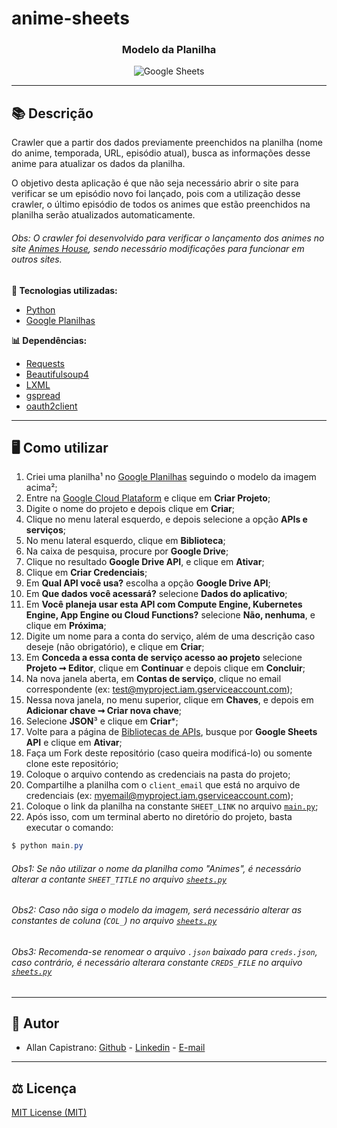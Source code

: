 # anime-sheets

<h3 align="center">Modelo da Planilha</h3>
<p align="center">
  <img src="https://i.imgur.com/b46LpT2.png" alt="Google Sheets">
</p>

------------

## 📚 Descrição ##
Crawler que a partir dos dados previamente preenchidos na planilha (nome do anime, temporada, URL, episódio atual), busca as informações desse anime para atualizar os dados da planilha.

O objetivo desta aplicação é que não seja necessário abrir o site para verificar se um episódio novo foi lançado, pois com a utilização desse crawler, o último episódio de todos os animes que estão preenchidos na planilha serão atualizados automaticamente.

###### Obs: O crawler foi desenvolvido para verificar o lançamento dos animes no site [Animes House](https://animeshouse.net/), sendo necessário modificações para funcionar em outros sites.

**🔗 Tecnologias utilizadas:**
- [Python](https://www.python.org/)
- [Google Planilhas](https://www.google.com/sheets/about/)

**📊 Dependências:**
- [Requests](https://pypi.org/project/requests/)
- [Beautifulsoup4](https://pypi.org/project/beautifulsoup4/)
- [LXML](https://pypi.org/project/lxml/)
- [gspread](https://pypi.org/project/gspread/)
- [oauth2client](https://pypi.org/project/oauth2client/)

------------

## 🖥️ Como utilizar ##

1. Criei uma planilha¹ no [Google Planilhas](https://www.google.com/sheets/about/) seguindo o modelo da imagem acima²;
2. Entre na [Google Cloud Plataform](https://console.cloud.google.com) e clique em **Criar Projeto**;
3. Digite o nome do projeto e depois clique em **Criar**;
4. Clique no menu lateral esquerdo, e depois selecione a opção **APIs e serviços**;
5. No menu lateral esquerdo, clique em **Biblioteca**;
6. Na caixa de pesquisa, procure por **Google Drive**;
7. Clique no resultado **Google Drive API**, e clique em **Ativar**;
8. Clique em **Criar Credenciais**;
9. Em **Qual API você usa?** escolha a opção **Google Drive API**;
10. Em **Que dados você acessará?** selecione **Dados do aplicativo**;
11. Em **Você planeja usar esta API com Compute Engine, Kubernetes Engine, App Engine ou Cloud Functions?** selecione **Não, nenhuma**, e clique em **Próxima**;
12. Digite um nome para a conta do serviço, além de uma descrição caso deseje (não obrigatório), e clique em **Criar**;
13. Em **Conceda a essa conta de serviço acesso ao projeto** selecione **Projeto ➞ Editor**, clique em **Continuar** e depois clique em **Concluir**;
14. Na nova janela aberta, em **Contas de serviço**, clique no email correspondente (ex: test@myproject.iam.gserviceaccount.com);
15. Nessa nova janela, no menu superior, clique em **Chaves**, e depois em **Adicionar chave ➞ Criar nova chave**;
16. Selecione **JSON**³ e clique em **Criar***;
17. Volte para a página de [Bibliotecas de APIs](https://console.cloud.google.com/apis/library), busque por **Google Sheets API** e clique em **Ativar**;
18. Faça um Fork deste repositório (caso queira modificá-lo) ou somente clone este repositório;
29. Coloque o arquivo contendo as credenciais na pasta do projeto;
20. Compartilhe a planilha com o ```client_email``` que está no arquivo de credenciais (ex: myemail@myproject.iam.gserviceaccount.com);
21. Coloque o link da planilha na constante ```SHEET_LINK``` no arquivo [```main.py```](https://github.com/AllanCapistrano/anime-sheets/blob/main/sheets.py);
22. Após isso, com um terminal aberto no diretório do projeto, basta executar o comando:
```powershell
$ python main.py
```

###### Obs1: Se não utilizar o nome da planilha como "Animes", é necessário alterar a contante ```SHEET_TITLE``` no arquivo [```sheets.py```](https://github.com/AllanCapistrano/anime-sheets/blob/main/sheets.py) ######
###### Obs2: Caso não siga o modelo da imagem, será necessário alterar as constantes de coluna (```COL_```) no arquivo [```sheets.py```](https://github.com/AllanCapistrano/anime-sheets/blob/main/sheets.py) ######
###### Obs3: Recomenda-se renomear o arquivo ```.json``` baixado para ```creds.json```, caso contrário, é necessário alterara constante ```CREDS_FILE``` no arquivo [```sheets.py```](https://github.com/AllanCapistrano/anime-sheets/blob/main/sheets.py)  ######

------------

## 📌 Autor ##
- Allan Capistrano: [Github](https://github.com/AllanCapistrano) - [Linkedin](https://www.linkedin.com/in/allancapistrano/) - [E-mail](https://mail.google.com/mail/u/0/?view=cm&fs=1&tf=1&source=mailto&to=asantos@ecomp.uefs.br)

------------

## ⚖️ Licença ##
[MIT License (MIT)](https://github.com/AllanCapistrano/anime-sheets-/blob/main/LICENSE)

